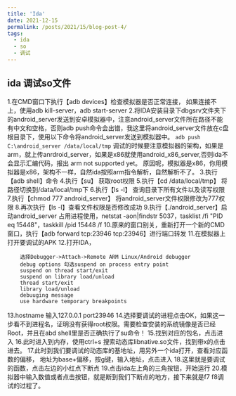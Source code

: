 ```yaml
---
title: 'Ida'
date: 2021-12-15
permalink: /posts/2021/15/blog-post-4/
tags:
  - ida
  - so
  - 调试
---
```


## ida 调试so文件
1.在CMD窗口下执行【adb devices】检查模拟器是否正常连接，
	如果连接不上，使用adb kill-server，adb start-server
2.将IDA安装目录下dbgsrv文件夹下的android_server发送到安卓模拟器中，注意android_server文件所在路径不能有中文和空格，否则adb push命令会出错，我这里将android_server文件放在c盘根目录下，使用以下命令将android_server发送到模拟器中。
`adb push C:\android_server /data/local/tmp`
	调试的时候要注意模拟器的架构，如果是arm，就上传anrdroid_server，如果是x86就使用android_x86_server,否则ida不会显示汇编代码，报出 arm not supported yet。
	原因呢，模拟器是x86，你用模拟器是x86，架构不一样，自然ida按照arm指令解析，自然解析不了。
3.执行【adb shell】命令
4.执行【su】 获取root权限
5.执行【cd /data/local/tmp】 将路径切换到/data/local/tmp下
6.执行【ls -l】  查询目录下所有文件以及读写权限
7.执行【chmod 777 android_server】  将android_server文件权限修改为777权限
8.再次执行【ls -l】查看文件权限是否修改成功
9.执行【./android_server】启动android_server
	占用进程使用，netstat -aon|findstr 5037，tasklist /fi "PID eq 15448"，taskkill /pid 15448 /f
10.原来的窗口别关，重新打开一个新的CMD窗口，执行【adb forward tcp:23946 tcp:23946】进行端口转发
11.在模拟器上打开要调试的APK
12.打开IDA，
```	
	选择Debugger->Attach->Remote ARM Linux/Android debugger
	debug options 勾选suspend on process entry point 
	suspend on thread start/exit
	suspend on library load/unload
	thread start/exit
	library load/unload
	debuuging message
	use hardware temporary breakpoints
```
13.hostname 输入127.0.0.1 port23946
14.选择要调试的进程点击OK，如果这一步看不到进程名，证明没有获得root权限。需要检查安装的系统镜像是否已经Root，并且在abd shell里是否正确执行了su命令！
15.找到对应的包名，点击进入
16.此时进入到内存，使用ctrl+s 搜索动态库libnative.so文件，找到带x的点击进去。
17.此时到我们要调试的动态库的基地址，用另外一个ida打开，查看对应函数的偏移，
	地址为base+偏移，按g键，输入地址，点击进入
18.这里就是要调试的函数，点击左边的小红点下断点
19.点击ida左上角的三角按钮，开始运行
20.模拟器中输入数值或者点击按钮，就是断到我们下断点的地方，接下来就是f7 f8调试的过程了。
